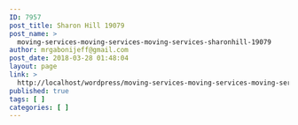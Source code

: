 ```yaml
---
ID: 7957
post_title: Sharon Hill 19079
post_name: >
  moving-services-moving-services-moving-services-sharonhill-19079
author: mrgabonijeff@gmail.com
post_date: 2018-03-28 01:48:04
layout: page
link: >
  http://localhost/wordpress/moving-services-moving-services-moving-services-sharonhill-19079/
published: true
tags: [ ]
categories: [ ]
---
```

